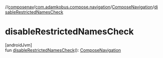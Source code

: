 //[composenav](../../../index.md)/[com.adamkobus.compose.navigation](../index.md)/[ComposeNavigation](index.md)/[disableRestrictedNamesCheck](disable-restricted-names-check.md)

# disableRestrictedNamesCheck

[androidJvm]\
fun [disableRestrictedNamesCheck](disable-restricted-names-check.md)(): [ComposeNavigation](index.md)
